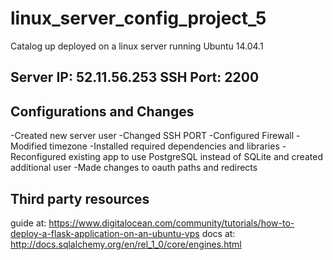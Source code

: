 # linux_server_config_project_5

Catalog up deployed on a linux server running Ubuntu 14.04.1

## Server IP: 52.11.56.253 SSH Port: 2200

## Configurations and Changes

-Created new server user
-Changed SSH PORT
-Configured Firewall
-Modified timezone
-Installed required dependencies and libraries
-Reconfigured existing app to use PostgreSQL instead of SQLite and created additional user
-Made changes to oauth paths and redirects 

## Third party resources

guide at: https://www.digitalocean.com/community/tutorials/how-to-deploy-a-flask-application-on-an-ubuntu-vps
docs at: http://docs.sqlalchemy.org/en/rel_1_0/core/engines.html

